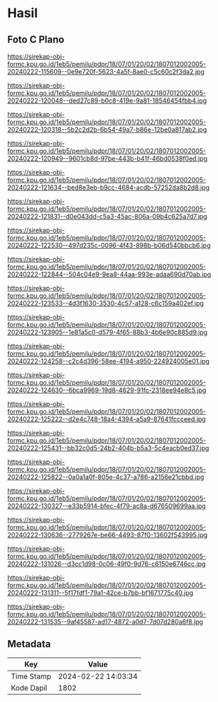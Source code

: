 # Hasil

## Foto C Plano

https://sirekap-obj-formc.kpu.go.id/1eb5/pemilu/pdpr/18/07/01/20/02/1807012002005-20240222-115609--0e9e720f-5623-4a5f-8ae0-c5c60c2f3da2.jpg

https://sirekap-obj-formc.kpu.go.id/1eb5/pemilu/pdpr/18/07/01/20/02/1807012002005-20240222-120048--ded27c89-b0c8-419e-9a81-18546454fbb4.jpg

https://sirekap-obj-formc.kpu.go.id/1eb5/pemilu/pdpr/18/07/01/20/02/1807012002005-20240222-120318--5b2c2d2b-6b54-49a7-b86e-12be0a817ab2.jpg

https://sirekap-obj-formc.kpu.go.id/1eb5/pemilu/pdpr/18/07/01/20/02/1807012002005-20240222-120949--9601cb8d-97be-443b-b41f-46bd0538f0ed.jpg

https://sirekap-obj-formc.kpu.go.id/1eb5/pemilu/pdpr/18/07/01/20/02/1807012002005-20240222-121634--bed8e3eb-b9cc-4684-acdb-57252da8b2d8.jpg

https://sirekap-obj-formc.kpu.go.id/1eb5/pemilu/pdpr/18/07/01/20/02/1807012002005-20240222-121831--d0e043dd-c5a3-45ac-806a-09b4c625a7d7.jpg

https://sirekap-obj-formc.kpu.go.id/1eb5/pemilu/pdpr/18/07/01/20/02/1807012002005-20240222-122530--497d235c-0096-4f43-898b-b06d540bbcb6.jpg

https://sirekap-obj-formc.kpu.go.id/1eb5/pemilu/pdpr/18/07/01/20/02/1807012002005-20240222-122844--504c04e9-9ea8-44aa-993e-adaa690d70ab.jpg

https://sirekap-obj-formc.kpu.go.id/1eb5/pemilu/pdpr/18/07/01/20/02/1807012002005-20240222-123533--4d3f1630-3530-4c57-a128-c6c159a402ef.jpg

https://sirekap-obj-formc.kpu.go.id/1eb5/pemilu/pdpr/18/07/01/20/02/1807012002005-20240222-123905--1e81a5c0-d579-4f65-88b3-4b6e90c885d9.jpg

https://sirekap-obj-formc.kpu.go.id/1eb5/pemilu/pdpr/18/07/01/20/02/1807012002005-20240222-124258--c2c4d396-58ee-4194-a950-224924005e01.jpg

https://sirekap-obj-formc.kpu.go.id/1eb5/pemilu/pdpr/18/07/01/20/02/1807012002005-20240222-124630--6bca9969-19d8-4629-91fc-2318ee94e8c5.jpg

https://sirekap-obj-formc.kpu.go.id/1eb5/pemilu/pdpr/18/07/01/20/02/1807012002005-20240222-125222--d2e4c748-18a4-4394-a5a9-87641fccceed.jpg

https://sirekap-obj-formc.kpu.go.id/1eb5/pemilu/pdpr/18/07/01/20/02/1807012002005-20240222-125431--bb32c0d5-24b2-404b-b5a3-5c4eacb0ed37.jpg

https://sirekap-obj-formc.kpu.go.id/1eb5/pemilu/pdpr/18/07/01/20/02/1807012002005-20240222-125822--0a0a1a0f-805e-4c37-a786-a2156e21cbbd.jpg

https://sirekap-obj-formc.kpu.go.id/1eb5/pemilu/pdpr/18/07/01/20/02/1807012002005-20240222-130327--e33b5914-bfec-4f79-ac8a-d676509699aa.jpg

https://sirekap-obj-formc.kpu.go.id/1eb5/pemilu/pdpr/18/07/01/20/02/1807012002005-20240222-130636--2779267e-be66-4493-87f0-13602f543995.jpg

https://sirekap-obj-formc.kpu.go.id/1eb5/pemilu/pdpr/18/07/01/20/02/1807012002005-20240222-131026--d3cc1d98-0c06-49f0-9d76-c6150e6746cc.jpg

https://sirekap-obj-formc.kpu.go.id/1eb5/pemilu/pdpr/18/07/01/20/02/1807012002005-20240222-131311--5f17fdf1-79a1-42ce-b7bb-bf1671775c40.jpg

https://sirekap-obj-formc.kpu.go.id/1eb5/pemilu/pdpr/18/07/01/20/02/1807012002005-20240222-131535--9af45587-ad17-4872-a0d7-7d07d280a6f8.jpg


## Metadata

| Key        | Value               |
| ---------- | ------------------- |
| Time Stamp | 2024-02-22 14:03:34 |
| Kode Dapil | 1802                |



